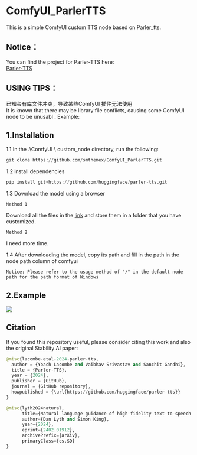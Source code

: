 # ComfyUI_ParlerTTS
This is a simple ComfyUI custom TTS node based on Parler_tts.

Notice：
------
You can find the project for Parler-TTS here:  
[Parler-TTS](https://github.com/huggingface/parler-tts) 

USING TIPS： 
-----
已知会有库文件冲突，导致某些ComfyUI 插件无法使用  
It is known that there may be library file conflicts, causing some ComfyUI node to be unusabl .
Example:

1.Installation
-----
  1.1 In the .\ComfyUI \ custom_node directory, run the following:  
  
  ``` python 
  git clone https://github.com/smthemex/ComfyUI_ParlerTTS.git
  ```
  1.2 install dependencies
  
  ``` python 
  pip install git+https://github.com/huggingface/parler-tts.git
  ```

  1.3 Download the model using a browser  
  
  `Method 1`  
    
  Download all the files in the [link](https://huggingface.co/parler-tts/parler_tts_mini_v0.1/tree/main) and store them in a folder that you have customized.   
  
  `Method 2`  

  I need more time.  
  
  1.4 After downloading the model, copy its path and fill in the path in the node path column of comfyui  
  
 `Notice: Please refer to the usage method of "/" in the default node path for the path format of Windows`  

2.Example   
-------
![](https://github.com/smthemex/ComfyUI_ParlerTTS/blob/main/output/example.png)

Citation
------
If you found this repository useful, please consider citing this work and also the original Stability AI paper:  

``` python  
@misc{lacombe-etal-2024-parler-tts,
  author = {Yoach Lacombe and Vaibhav Srivastav and Sanchit Gandhi},
  title = {Parler-TTS},
  year = {2024},
  publisher = {GitHub},
  journal = {GitHub repository},
  howpublished = {\url{https://github.com/huggingface/parler-tts}}
}
```

``` python  
@misc{lyth2024natural,
      title={Natural language guidance of high-fidelity text-to-speech with synthetic annotations},
      author={Dan Lyth and Simon King},
      year={2024},
      eprint={2402.01912},
      archivePrefix={arXiv},
      primaryClass={cs.SD}
}
```
